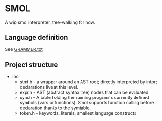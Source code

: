 # SMOL
A wip smol interpreter, tree-walking for now.

## Language definition
See [GRAMMER.txt](GRAMMER.txt)
## Project structure
- inc
    - stmt.h - a wrapper around an AST root; directly interpreted by intpr; declarations live at this level.
    - expr.h - AST (abstract syntax tree) nodes that can be evaluated
    - sym.h - A table holding the running program's currently defined symbols (vars or functions). Smol supports function calling before declaration thanks to the symtable.
    - token.h - keywords, literals, smallest language constructs
